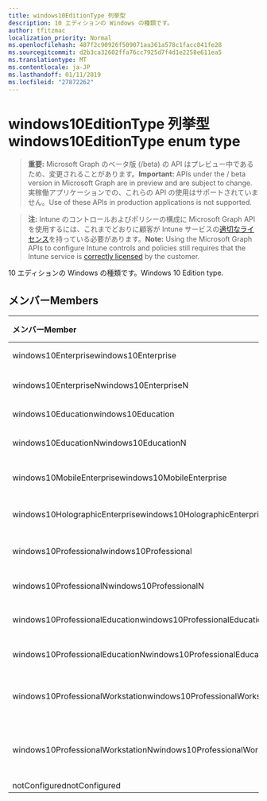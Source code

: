 ```yaml
---
title: windows10EditionType 列挙型
description: 10 エディションの Windows の種類です。
author: tfitzmac
localization_priority: Normal
ms.openlocfilehash: 487f2c90926f509071aa361a578c1facc841fe28
ms.sourcegitcommit: d2b3ca32602ffa76cc7925d7f4d1e2258e611ea5
ms.translationtype: MT
ms.contentlocale: ja-JP
ms.lasthandoff: 01/11/2019
ms.locfileid: "27872262"
---
```

# <a name="windows10editiontype-enum-type"></a><span data-ttu-id="d107b-103">windows10EditionType 列挙型</span><span class="sxs-lookup"><span data-stu-id="d107b-103">windows10EditionType enum type</span></span>

> <span data-ttu-id="d107b-104">**重要:** Microsoft Graph のベータ版 (/beta) の API はプレビュー中であるため、変更されることがあります。</span><span class="sxs-lookup"><span data-stu-id="d107b-104">**Important:** APIs under the / beta version in Microsoft Graph are in preview and are subject to change.</span></span> <span data-ttu-id="d107b-105">実稼働アプリケーションでの、これらの API の使用はサポートされていません。</span><span class="sxs-lookup"><span data-stu-id="d107b-105">Use of these APIs in production applications is not supported.</span></span>

> <span data-ttu-id="d107b-106">**注:** Intune のコントロールおよびポリシーの構成に Microsoft Graph API を使用するには、これまでどおりに顧客が Intune サービスの[適切なライセンス](https://go.microsoft.com/fwlink/?linkid=839381)を持っている必要があります。</span><span class="sxs-lookup"><span data-stu-id="d107b-106">**Note:** Using the Microsoft Graph APIs to configure Intune controls and policies still requires that the Intune service is [correctly licensed](https://go.microsoft.com/fwlink/?linkid=839381) by the customer.</span></span>

<span data-ttu-id="d107b-107">10 エディションの Windows の種類です。</span><span class="sxs-lookup"><span data-stu-id="d107b-107">Windows 10 Edition type.</span></span>
## <a name="members"></a><span data-ttu-id="d107b-108">メンバー</span><span class="sxs-lookup"><span data-stu-id="d107b-108">Members</span></span>
|<span data-ttu-id="d107b-109">メンバー</span><span class="sxs-lookup"><span data-stu-id="d107b-109">Member</span></span>|<span data-ttu-id="d107b-110">値</span><span class="sxs-lookup"><span data-stu-id="d107b-110">Value</span></span>|<span data-ttu-id="d107b-111">説明</span><span class="sxs-lookup"><span data-stu-id="d107b-111">Description</span></span>|
|:---|:---|:---|
|<span data-ttu-id="d107b-112">windows10Enterprise</span><span class="sxs-lookup"><span data-stu-id="d107b-112">windows10Enterprise</span></span>|<span data-ttu-id="d107b-113">0</span><span class="sxs-lookup"><span data-stu-id="d107b-113">0</span></span>|<span data-ttu-id="d107b-114">10 の Windows エンタープライズ</span><span class="sxs-lookup"><span data-stu-id="d107b-114">Windows 10 Enterprise</span></span>|
|<span data-ttu-id="d107b-115">windows10EnterpriseN</span><span class="sxs-lookup"><span data-stu-id="d107b-115">windows10EnterpriseN</span></span>|<span data-ttu-id="d107b-116">1</span><span class="sxs-lookup"><span data-stu-id="d107b-116">1</span></span>|<span data-ttu-id="d107b-117">Windows 10 EnterpriseN</span><span class="sxs-lookup"><span data-stu-id="d107b-117">Windows 10 EnterpriseN</span></span>|
|<span data-ttu-id="d107b-118">windows10Education</span><span class="sxs-lookup"><span data-stu-id="d107b-118">windows10Education</span></span>|<span data-ttu-id="d107b-119">2</span><span class="sxs-lookup"><span data-stu-id="d107b-119">2</span></span>|<span data-ttu-id="d107b-120">Windows 10 教育</span><span class="sxs-lookup"><span data-stu-id="d107b-120">Windows 10 Education</span></span>|
|<span data-ttu-id="d107b-121">windows10EducationN</span><span class="sxs-lookup"><span data-stu-id="d107b-121">windows10EducationN</span></span>|<span data-ttu-id="d107b-122">3</span><span class="sxs-lookup"><span data-stu-id="d107b-122">3</span></span>|<span data-ttu-id="d107b-123">Windows 10 EducationN</span><span class="sxs-lookup"><span data-stu-id="d107b-123">Windows 10 EducationN</span></span>|
|<span data-ttu-id="d107b-124">windows10MobileEnterprise</span><span class="sxs-lookup"><span data-stu-id="d107b-124">windows10MobileEnterprise</span></span>|<span data-ttu-id="d107b-125">4</span><span class="sxs-lookup"><span data-stu-id="d107b-125">4</span></span>|<span data-ttu-id="d107b-126">10 の Windows モバイル ・ エンタープライズ</span><span class="sxs-lookup"><span data-stu-id="d107b-126">Windows 10 Mobile Enterprise</span></span>|
|<span data-ttu-id="d107b-127">windows10HolographicEnterprise</span><span class="sxs-lookup"><span data-stu-id="d107b-127">windows10HolographicEnterprise</span></span>|<span data-ttu-id="d107b-128">5</span><span class="sxs-lookup"><span data-stu-id="d107b-128">5</span></span>|<span data-ttu-id="d107b-129">Holographic エンタープライズの Windows 10</span><span class="sxs-lookup"><span data-stu-id="d107b-129">Windows 10 Holographic Enterprise</span></span>|
|<span data-ttu-id="d107b-130">windows10Professional</span><span class="sxs-lookup"><span data-stu-id="d107b-130">windows10Professional</span></span>|<span data-ttu-id="d107b-131">6</span><span class="sxs-lookup"><span data-stu-id="d107b-131">6</span></span>|<span data-ttu-id="d107b-132">Windows 10 プロフェッショナル</span><span class="sxs-lookup"><span data-stu-id="d107b-132">Windows 10 Professional</span></span>|
|<span data-ttu-id="d107b-133">windows10ProfessionalN</span><span class="sxs-lookup"><span data-stu-id="d107b-133">windows10ProfessionalN</span></span>|<span data-ttu-id="d107b-134">7</span><span class="sxs-lookup"><span data-stu-id="d107b-134">7</span></span>|<span data-ttu-id="d107b-135">Windows 10 ProfessionalN</span><span class="sxs-lookup"><span data-stu-id="d107b-135">Windows 10 ProfessionalN</span></span>|
|<span data-ttu-id="d107b-136">windows10ProfessionalEducation</span><span class="sxs-lookup"><span data-stu-id="d107b-136">windows10ProfessionalEducation</span></span>|<span data-ttu-id="d107b-137">8</span><span class="sxs-lookup"><span data-stu-id="d107b-137">8</span></span>|<span data-ttu-id="d107b-138">Windows 10 の専門的な教育</span><span class="sxs-lookup"><span data-stu-id="d107b-138">Windows 10 Professional Education</span></span>|
|<span data-ttu-id="d107b-139">windows10ProfessionalEducationN</span><span class="sxs-lookup"><span data-stu-id="d107b-139">windows10ProfessionalEducationN</span></span>|<span data-ttu-id="d107b-140">9</span><span class="sxs-lookup"><span data-stu-id="d107b-140">9</span></span>|<span data-ttu-id="d107b-141">Windows 10 本格的な EducationN</span><span class="sxs-lookup"><span data-stu-id="d107b-141">Windows 10 Professional EducationN</span></span>|
|<span data-ttu-id="d107b-142">windows10ProfessionalWorkstation</span><span class="sxs-lookup"><span data-stu-id="d107b-142">windows10ProfessionalWorkstation</span></span>|<span data-ttu-id="d107b-143">10</span><span class="sxs-lookup"><span data-stu-id="d107b-143">10</span></span>|<span data-ttu-id="d107b-144">ワークステーションの Windows 10 プロフェッショナル</span><span class="sxs-lookup"><span data-stu-id="d107b-144">Windows 10 Professional for Workstations</span></span>|
|<span data-ttu-id="d107b-145">windows10ProfessionalWorkstationN</span><span class="sxs-lookup"><span data-stu-id="d107b-145">windows10ProfessionalWorkstationN</span></span>|<span data-ttu-id="d107b-146">11</span><span class="sxs-lookup"><span data-stu-id="d107b-146">11</span></span>|<span data-ttu-id="d107b-147">N のワークステーションの Windows 10 プロフェッショナル</span><span class="sxs-lookup"><span data-stu-id="d107b-147">Windows 10 Professional for Workstations N</span></span>|
|<span data-ttu-id="d107b-148">notConfigured</span><span class="sxs-lookup"><span data-stu-id="d107b-148">notConfigured</span></span>|<span data-ttu-id="d107b-149">12</span><span class="sxs-lookup"><span data-stu-id="d107b-149">12</span></span>|<span data-ttu-id="d107b-150">NotConfigured</span><span class="sxs-lookup"><span data-stu-id="d107b-150">NotConfigured</span></span>|





